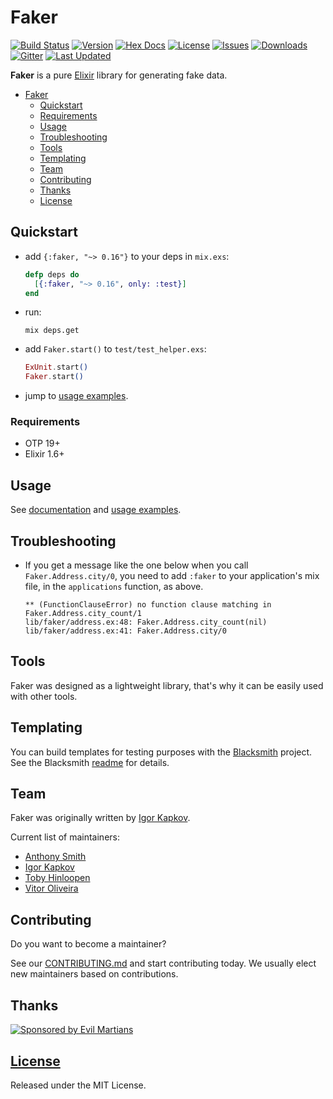# Faker

[![Build Status](https://img.shields.io/travis/elixirs/faker.svg?style=flat-square)](https://travis-ci.org/elixirs/faker)
[![Version](https://img.shields.io/hexpm/v/faker.svg?style=flat-square)](https://hex.pm/packages/faker)
[![Hex Docs](https://img.shields.io/badge/hex-docs-lightgreen.svg)](https://hexdocs.pm/faker/)
[![License](https://img.shields.io/hexpm/l/faker.svg?style=flat-square)](https://github.com/elixirs/faker/blob/master/LICENSE)
[![Issues](https://img.shields.io/github/issues/elixirs/faker.svg?style=flat-square)](https://github.com/elixirs/faker/issues)
[![Downloads](https://img.shields.io/hexpm/dt/faker.svg?style=flat-square)](https://hex.pm/packages/faker)
[![Gitter](https://img.shields.io/gitter/room/nwjs/nw.js.svg?style=flat-square)](https://gitter.im/igas/faker)
[![Last Updated](https://img.shields.io/github/last-commit/elixirs/faker.svg)](https://github.com/elixirs/faker/commits/master)

**Faker** is a pure [Elixir](http://elixir-lang.org/) library for generating
fake data.

- [Faker](#faker)
  - [Quickstart](#quickstart)
  - [Requirements](#requirements)
  - [Usage](#usage)
  - [Troubleshooting](#troubleshooting)
  - [Tools](#tools)
  - [Templating](#contributing)
  - [Team](#team)
  - [Contributing](#contributing)
  - [Thanks](#thanks)
  - [License](#license)

## Quickstart

* add `{:faker, "~> 0.16"}` to your deps in `mix.exs`:

    ```elixir
    defp deps do
      [{:faker, "~> 0.16", only: :test}]
    end
    ```

* run:

    ```
    mix deps.get
    ```

* add `Faker.start()` to `test/test_helper.exs`:

    ```elixir
    ExUnit.start()
    Faker.start()
    ```

* jump to [usage examples](#usage).

### Requirements

* OTP 19+
* Elixir 1.6+

## Usage

See [documentation](http://hexdocs.pm/faker/) and [usage examples](https://github.com/elixirs/faker/blob/master/USAGE.md).

## Troubleshooting

* If you get a message like the one below when you call `Faker.Address.city/0`,
you need to add `:faker` to your application's mix file, in the `applications`
function, as above.

    ```
    ** (FunctionClauseError) no function clause matching in Faker.Address.city_count/1
    lib/faker/address.ex:48: Faker.Address.city_count(nil)
    lib/faker/address.ex:41: Faker.Address.city/0
    ```

## Tools

Faker was designed as a lightweight library, that's why it can be easily used
with other tools.

## Templating

You can build templates for testing purposes with the
[Blacksmith](https://github.com/batate/blacksmith) project. See the Blacksmith
[readme](https://github.com/batate/blacksmith#readme) for details.

## Team

Faker was originally written by [Igor Kapkov](https://igas.me).

Current list of maintainers:

* [Anthony Smith](https://github.com/anthonator)
* [Igor Kapkov](https://igas.me)
* [Toby Hinloopen](https://github.com/tobyhinloopen)
* [Vitor Oliveira](https://github.com/imvitoroliveira)

## Contributing

Do you want to become a maintainer?

See our [CONTRIBUTING.md](https://github.com/elixirs/faker/blob/master/CONTRIBUTING.md) and start contributing today. We usually elect new maintainers based on contributions.

## Thanks

[![Sponsored by Evil Martians](https://evilmartians.com/badges/sponsored-by-evil-martians.svg)](https://evilmartians.com/)

## [License](https://github.com/elixirs/faker/blob/master/LICENSE)

Released under the MIT License.
